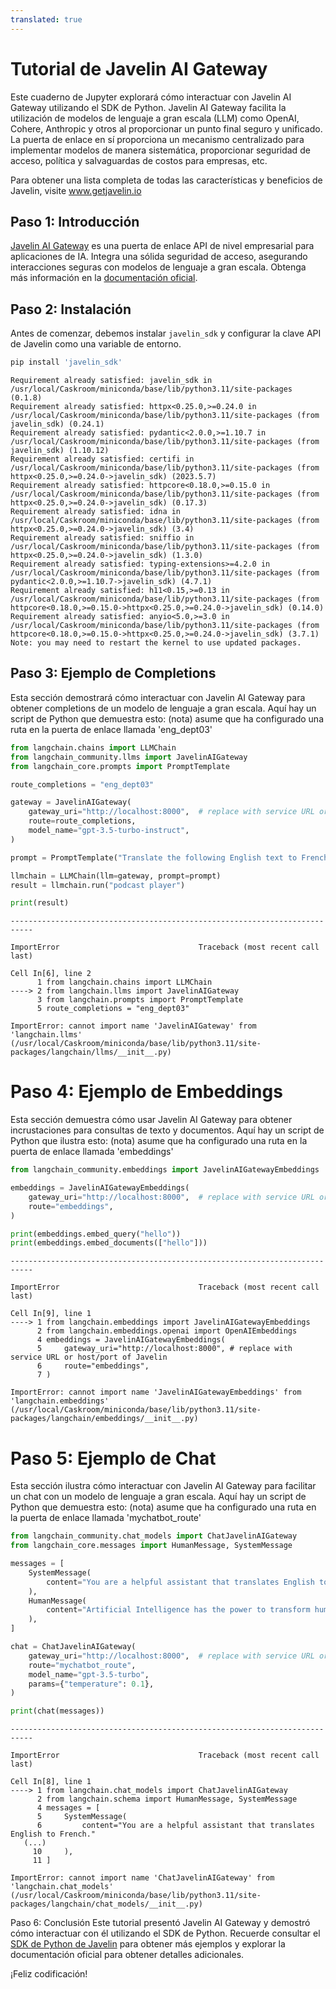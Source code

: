 ```yaml
---
translated: true
---
```


# Tutorial de Javelin AI Gateway

Este cuaderno de Jupyter explorará cómo interactuar con Javelin AI Gateway utilizando el SDK de Python.
Javelin AI Gateway facilita la utilización de modelos de lenguaje a gran escala (LLM) como OpenAI, Cohere, Anthropic y otros al
proporcionar un punto final seguro y unificado. La puerta de enlace en sí proporciona un mecanismo centralizado para implementar modelos de manera sistemática,
proporcionar seguridad de acceso, política y salvaguardas de costos para empresas, etc.

Para obtener una lista completa de todas las características y beneficios de Javelin, visite www.getjavelin.io

## Paso 1: Introducción

[Javelin AI Gateway](https://www.getjavelin.io) es una puerta de enlace API de nivel empresarial para aplicaciones de IA. Integra una sólida seguridad de acceso, asegurando interacciones seguras con modelos de lenguaje a gran escala. Obtenga más información en la [documentación oficial](https://docs.getjavelin.io).

## Paso 2: Instalación

Antes de comenzar, debemos instalar `javelin_sdk` y configurar la clave API de Javelin como una variable de entorno.

```python
pip install 'javelin_sdk'
```

```output
Requirement already satisfied: javelin_sdk in /usr/local/Caskroom/miniconda/base/lib/python3.11/site-packages (0.1.8)
Requirement already satisfied: httpx<0.25.0,>=0.24.0 in /usr/local/Caskroom/miniconda/base/lib/python3.11/site-packages (from javelin_sdk) (0.24.1)
Requirement already satisfied: pydantic<2.0.0,>=1.10.7 in /usr/local/Caskroom/miniconda/base/lib/python3.11/site-packages (from javelin_sdk) (1.10.12)
Requirement already satisfied: certifi in /usr/local/Caskroom/miniconda/base/lib/python3.11/site-packages (from httpx<0.25.0,>=0.24.0->javelin_sdk) (2023.5.7)
Requirement already satisfied: httpcore<0.18.0,>=0.15.0 in /usr/local/Caskroom/miniconda/base/lib/python3.11/site-packages (from httpx<0.25.0,>=0.24.0->javelin_sdk) (0.17.3)
Requirement already satisfied: idna in /usr/local/Caskroom/miniconda/base/lib/python3.11/site-packages (from httpx<0.25.0,>=0.24.0->javelin_sdk) (3.4)
Requirement already satisfied: sniffio in /usr/local/Caskroom/miniconda/base/lib/python3.11/site-packages (from httpx<0.25.0,>=0.24.0->javelin_sdk) (1.3.0)
Requirement already satisfied: typing-extensions>=4.2.0 in /usr/local/Caskroom/miniconda/base/lib/python3.11/site-packages (from pydantic<2.0.0,>=1.10.7->javelin_sdk) (4.7.1)
Requirement already satisfied: h11<0.15,>=0.13 in /usr/local/Caskroom/miniconda/base/lib/python3.11/site-packages (from httpcore<0.18.0,>=0.15.0->httpx<0.25.0,>=0.24.0->javelin_sdk) (0.14.0)
Requirement already satisfied: anyio<5.0,>=3.0 in /usr/local/Caskroom/miniconda/base/lib/python3.11/site-packages (from httpcore<0.18.0,>=0.15.0->httpx<0.25.0,>=0.24.0->javelin_sdk) (3.7.1)
Note: you may need to restart the kernel to use updated packages.
```

## Paso 3: Ejemplo de Completions

Esta sección demostrará cómo interactuar con Javelin AI Gateway para obtener completions de un modelo de lenguaje a gran escala. Aquí hay un script de Python que demuestra esto:
(nota) asume que ha configurado una ruta en la puerta de enlace llamada 'eng_dept03'

```python
from langchain.chains import LLMChain
from langchain_community.llms import JavelinAIGateway
from langchain_core.prompts import PromptTemplate

route_completions = "eng_dept03"

gateway = JavelinAIGateway(
    gateway_uri="http://localhost:8000",  # replace with service URL or host/port of Javelin
    route=route_completions,
    model_name="gpt-3.5-turbo-instruct",
)

prompt = PromptTemplate("Translate the following English text to French: {text}")

llmchain = LLMChain(llm=gateway, prompt=prompt)
result = llmchain.run("podcast player")

print(result)
```

```output
---------------------------------------------------------------------------

ImportError                               Traceback (most recent call last)

Cell In[6], line 2
      1 from langchain.chains import LLMChain
----> 2 from langchain.llms import JavelinAIGateway
      3 from langchain.prompts import PromptTemplate
      5 route_completions = "eng_dept03"

ImportError: cannot import name 'JavelinAIGateway' from 'langchain.llms' (/usr/local/Caskroom/miniconda/base/lib/python3.11/site-packages/langchain/llms/__init__.py)
```

# Paso 4: Ejemplo de Embeddings

Esta sección demuestra cómo usar Javelin AI Gateway para obtener incrustaciones para consultas de texto y documentos. Aquí hay un script de Python que ilustra esto:
(nota) asume que ha configurado una ruta en la puerta de enlace llamada 'embeddings'

```python
from langchain_community.embeddings import JavelinAIGatewayEmbeddings

embeddings = JavelinAIGatewayEmbeddings(
    gateway_uri="http://localhost:8000",  # replace with service URL or host/port of Javelin
    route="embeddings",
)

print(embeddings.embed_query("hello"))
print(embeddings.embed_documents(["hello"]))
```

```output
---------------------------------------------------------------------------

ImportError                               Traceback (most recent call last)

Cell In[9], line 1
----> 1 from langchain.embeddings import JavelinAIGatewayEmbeddings
      2 from langchain.embeddings.openai import OpenAIEmbeddings
      4 embeddings = JavelinAIGatewayEmbeddings(
      5     gateway_uri="http://localhost:8000", # replace with service URL or host/port of Javelin
      6     route="embeddings",
      7 )

ImportError: cannot import name 'JavelinAIGatewayEmbeddings' from 'langchain.embeddings' (/usr/local/Caskroom/miniconda/base/lib/python3.11/site-packages/langchain/embeddings/__init__.py)
```

# Paso 5: Ejemplo de Chat

Esta sección ilustra cómo interactuar con Javelin AI Gateway para facilitar un chat con un modelo de lenguaje a gran escala. Aquí hay un script de Python que demuestra esto:
(nota) asume que ha configurado una ruta en la puerta de enlace llamada 'mychatbot_route'

```python
from langchain_community.chat_models import ChatJavelinAIGateway
from langchain_core.messages import HumanMessage, SystemMessage

messages = [
    SystemMessage(
        content="You are a helpful assistant that translates English to French."
    ),
    HumanMessage(
        content="Artificial Intelligence has the power to transform humanity and make the world a better place"
    ),
]

chat = ChatJavelinAIGateway(
    gateway_uri="http://localhost:8000",  # replace with service URL or host/port of Javelin
    route="mychatbot_route",
    model_name="gpt-3.5-turbo",
    params={"temperature": 0.1},
)

print(chat(messages))
```

```output
---------------------------------------------------------------------------

ImportError                               Traceback (most recent call last)

Cell In[8], line 1
----> 1 from langchain.chat_models import ChatJavelinAIGateway
      2 from langchain.schema import HumanMessage, SystemMessage
      4 messages = [
      5     SystemMessage(
      6         content="You are a helpful assistant that translates English to French."
   (...)
     10     ),
     11 ]

ImportError: cannot import name 'ChatJavelinAIGateway' from 'langchain.chat_models' (/usr/local/Caskroom/miniconda/base/lib/python3.11/site-packages/langchain/chat_models/__init__.py)
```

Paso 6: Conclusión
Este tutorial presentó Javelin AI Gateway y demostró cómo interactuar con él utilizando el SDK de Python.
Recuerde consultar el [SDK de Python de Javelin](https://www.github.com/getjavelin.io/javelin-python) para obtener más ejemplos y explorar la documentación oficial para obtener detalles adicionales.

¡Feliz codificación!
